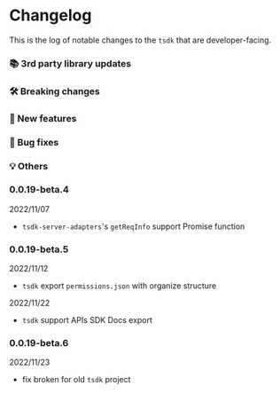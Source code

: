 # Changelog

This is the log of notable changes to the `tsdk` that are developer-facing.

### 📚 3rd party library updates

### 🛠 Breaking changes

### 🎉 New features

### 🐛 Bug fixes

### 💡 Others

### 0.0.19-beta.4

2022/11/07

- `tsdk-server-adapters`'s `getReqInfo` support Promise function

### 0.0.19-beta.5

2022/11/12

- `tsdk` export `permissions.json` with organize structure

2022/11/22

- `tsdk` support APIs SDK Docs export

### 0.0.19-beta.6

2022/11/23

- fix broken for old `tsdk` project
